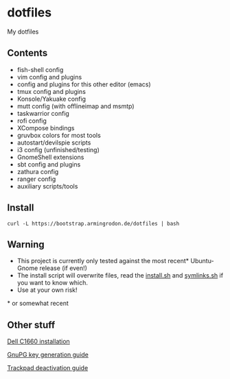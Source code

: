 # dotfiles
My dotfiles

## Contents
* fish-shell config
* vim config and plugins
* config and plugins for this other editor (emacs)
* tmux config and plugins
* Konsole/Yakuake config
* mutt config (with offlineimap and msmtp)
* taskwarrior config
* rofi config
* XCompose bindings
* gruvbox colors for most tools
* autostart/devilspie scripts
* i3 config (unfinished/testing)
* GnomeShell extensions
* sbt config and plugins
* zathura config
* ranger config
* auxiliary scripts/tools

## Install
`curl -L https://bootstrap.armingrodon.de/dotfiles | bash`

## Warning
* This project is currently only tested against the most recent\* Ubuntu-Gnome release (if even!)
* The install script will overwrite files,
  read the [install.sh](install.sh) and
  [symlinks.sh](symlinks.sh) if you want to know which.
* Use at your own risk!

\* or somewhat recent

## Other stuff
[Dell C1660 installation](doc/Dell_C1660.md)

[GnuPG key generation guide](doc/gpg.md)

[Trackpad deactivation guide](doc/trackpad.md)
